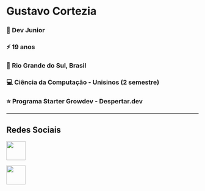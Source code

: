 <h1>Gustavo Cortezia</h1>

<h3>🌱 Dev Junior</h3>
<h3>⚡ 19 anos</h3>
<h3>🧉 Rio Grande do Sul, Brasil</h3>
<h3>💻 Ciência da Computação - Unisinos (2 semestre)</h3>
<h3>⭐ Programa Starter Growdev - Despertar.dev</h3>

<hr>

<h2>Redes Sociais</h2>

<a href="https://www.instagram.com/gustavo_cortezia/"> <img style="height: 50px; width: 50px;" src="https://static.vecteezy.com/system/resources/previews/023/986/555/original/instagram-logo-instagram-logo-transparent-instagram-icon-transparent-free-free-png.png" alt="" srcset=""></a> 

<a href="https://br.linkedin.com/?original_referer=https%3A%2F%2Fwww.google.com%2F"> <img style="height: 50px; width: 50px;" src="./imagens/174857.png" alt="" srcset=""> </a>



